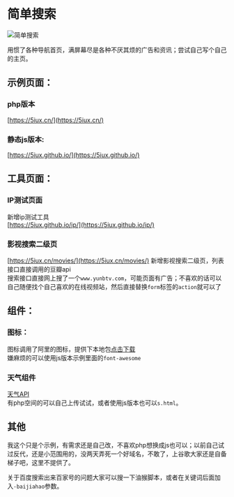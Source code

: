 # 简单搜索
![简单搜索](https://raw.githubusercontent.com/5iux/sou/master/img.gif)

用惯了各种导航首页，满屏幕尽是各种不厌其烦的广告和资讯；尝试自己写个自己的主页。 

## 示例页面：    
 
### php版本  
[https://5iux.cn/](https://5iux.cn/)  
### 静态js版本:  
[https://5iux.github.io/](https://5iux.github.io/)  
  
  
## 工具页面：  

### IP测试页面  
新增ip测试工具  
[https://5iux.github.io/ip/](https://5iux.github.io/ip/)  
### 影视搜索二级页  
[https://5iux.cn/movies/](https://5iux.cn/movies/) 
新增影视搜索二级页，列表接口直接调用的豆瓣api  
搜索接口直接网上搜了一个`www.yunbtv.com`，可能页面有广告；不喜欢的话可以自己随便找个自己喜欢的在线视频站，然后直接替换`form`标签的`action`就可以了  

## 组件：  

### 图标：
图标调用了阿里的图标，提供下本地包[点击下载](https://raw.githubusercontent.com/5iux/sou/master/icon.zip/)  
嫌麻烦的可以使用js版本示例里面的`font-awesome`  
### 天气组件  
[天气API](https://tianqiapi.com/)   
有php空间的可以自己上传试试，或者使用js版本也可以`s.html`。  

## 其他
我这个只是个示例，有需求还是自己改，不喜欢php想换成js也可以；以前自己试过反代，还是小范围用的，没两天弄死一个好域名，不敢了，上谷歌大家还是自备梯子吧，这里不提供了。  

关于百度搜索出来百家号的问题大家可以搜一下油猴脚本，或者在关键词后面加入`-baijiahao`参数。

